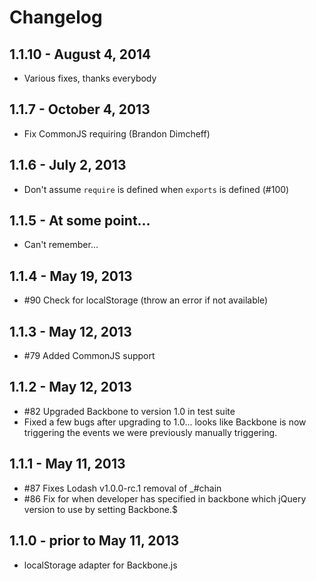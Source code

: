 # Changelog

## 1.1.10 - August 4, 2014

- Various fixes, thanks everybody

## 1.1.7 - October 4, 2013

- Fix CommonJS requiring (Brandon Dimcheff)

## 1.1.6 - July 2, 2013

- Don't assume `require` is defined when `exports` is defined (#100)

## 1.1.5 - At some point...

- Can't remember...

## 1.1.4 - May 19, 2013

- #90 Check for localStorage (throw an error if not available)

## 1.1.3 - May 12, 2013

- #79 Added CommonJS support

## 1.1.2 - May 12, 2013

- #82 Upgraded Backbone to version 1.0 in test suite
- Fixed a few bugs after upgrading to 1.0... looks like Backbone is now triggering the events we were previously manually triggering.

## 1.1.1 - May 11, 2013

- #87 Fixes Lodash v1.0.0-rc.1 removal of _#chain
- #86 Fix for when developer has specified in backbone which jQuery version to use by setting Backbone.$

## 1.1.0 - prior to May 11, 2013

- localStorage adapter for Backbone.js